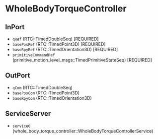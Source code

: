 # WholeBodyTorqueController

## InPort
- `qRef` (RTC::TimedDoubleSeq) [REQUIRED]
- `basePosRef` (RTC::TimedPoint3D) [REQUIRED]
- `baseRpyRef` (RTC::TimedOrientation3D) [REQUIRED]
- `primitiveCommandRef` (primitive_motion_level_msgs::TimedPrimitiveStateSeq) [REQUIRED]

## OutPort
- `qCom` (RTC::TimedDoubleSeq)
- `basePosCom` (RTC::TimedPoint3D)
- `baseRpyCom` (RTC::TimedOrientation3D)

## ServiceServer
- `service0` (whole_body_torque_controller::WholeBodyTorqueControllerService)
